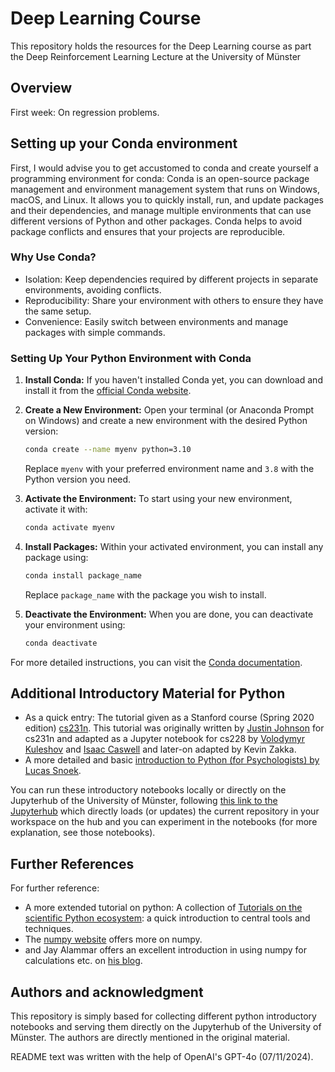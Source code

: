 # Deep Learning Course 

This repository holds the resources for the Deep Learning course as part the Deep Reinforcement Learning Lecture at the University of Münster

## Overview

First week: On regression problems.

## Setting up your Conda environment

First, I would advise you to get accustomed to conda and create yourself a programming environment for conda: Conda is an open-source package management and environment management system that runs on Windows, macOS, and Linux. It allows you to quickly install, run, and update packages and their dependencies, and manage multiple environments that can use different versions of Python and other packages. Conda helps to avoid package conflicts and ensures that your projects are reproducible.

### Why Use Conda?

* Isolation: Keep dependencies required by different projects in separate environments, avoiding conflicts.
* Reproducibility: Share your environment with others to ensure they have the same setup.
* Convenience: Easily switch between environments and manage packages with simple commands.

### Setting Up Your Python Environment with Conda

1. **Install Conda:** If you haven't installed Conda yet, you can download and install it from the [official Conda website](https://docs.conda.io/projects/conda/en/latest/user-guide/install/index.html).
2. **Create a New Environment:**
   Open your terminal (or Anaconda Prompt on Windows) and create a new environment with the desired Python version:
   ```bash
   conda create --name myenv python=3.10
   ```
   Replace `myenv` with your preferred environment name and `3.8` with the Python version you need.
   
3. **Activate the Environment:**
   To start using your new environment, activate it with:
   ```bash
   conda activate myenv
   ```
4. **Install Packages:**
   Within your activated environment, you can install any package using:
   ```bash
   conda install package_name
   ```
   Replace `package_name` with the package you wish to install.

5. **Deactivate the Environment:**
   When you are done, you can deactivate your environment using:
   ```bash
   conda deactivate
   ```

For more detailed instructions, you can visit the [Conda documentation](https://docs.conda.io/projects/conda/en/latest/user-guide/tasks/manage-environments.html).

## Additional Introductory Material for Python

* As a quick entry: The tutorial given as a Stanford course (Spring 2020 edition) [cs231n](http://cs231n.stanford.edu/). This tutorial was originally written by [Justin Johnson](https://web.eecs.umich.edu/~justincj/) for cs231n and adapted as a Jupyter notebook for cs228 by [Volodymyr Kuleshov](http://web.stanford.edu/~kuleshov/) and [Isaac Caswell](https://symsys.stanford.edu/viewing/symsysaffiliate/21335) and later-on adapted by Kevin Zakka. 
* A more detailed and basic [introduction to Python (for Psychologists) by Lucas Snoek](https://lukas-snoek.com/introPy/solutions/week_1/1_python_basics.html).

You can run these introductory notebooks locally or directly on the Jupyterhub of the University of Münster, following [this link to the Jupyterhub](https://jupyterhub.wwu.de/hub/user-redirect/git-pull?repo=https%3A%2F%2Fzivgitlab.uni-muenster.de%2Fschillma%2Fintro-python&amp;urlpath=lab%2Ftree%2Fintro-python%2F&amp;branch=main) which directly loads (or updates) the current repository in your workspace on the hub and you can experiment in the notebooks (for more explanation, see those notebooks).

## Further References

For further reference:

* A more extended tutorial on python: A collection of [Tutorials on the scientific Python ecosystem](https://lectures.scientific-python.org): a quick introduction to central tools and techniques. 
* The [numpy website](https://numpy.org/doc/stable/user/index.html#user) offers more on numpy.
* and Jay Alammar offers an excellent introduction in using numpy for calculations etc. on [his blog](https://jalammar.github.io/visual-numpy/).

## Authors and acknowledgment

This repository is simply based for collecting different python introductory notebooks and serving them directly on the Jupyterhub of the University of Münster. The authors are directly mentioned in the original material.

README text was written with the help of OpenAI's GPT-4o (07/11/2024).
